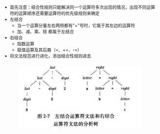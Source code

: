 
* 首先注意：结合性规则只能解决同一个运算符多次出现的情况，出现不同运算符的运算顺序还需要运算符的优先级规则来确定
* 左结合
    - 当一个运算分量左右两侧都有"+"号时，它属于其左边的运算符
    - 加、减、乘、除 都属于左结合
* 右结合
    - 指数运算
    - 赋值运算及其后裔（=、+=、-=）
* 将文法规范进行进化，添加结合性规则进去

<div align=center><img alt=" 图2.7 - 左结合 & 右结合 文法分析树.jpg" src="https://raw.githubusercontent.com/NorthFacing/step-by-compiler/master/dragon-book/src/main/java/chapter02/_2_2_Syntax_Definition/图2.7 - 左结合 & 右结合 文法分析树.jpg" height="220"/></div>
